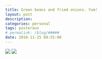 ```yaml
---
title: Green beans and fried onions. Yum!
layout: post
description:  
categories: personal
tags: posterous
# permalink: /blog/#####
date: 2010-11-25 09:55:00
---
```


![](/img/2010/11/17928198-p86.jpg)
![](/img/2010/11/17928200-p88.jpg)